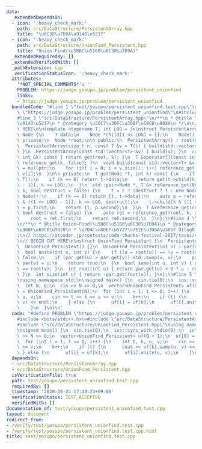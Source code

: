 ```yaml
---
data:
  _extendedDependsOn:
  - icon: ':heavy_check_mark:'
    path: src/DataStructure/PersistentArray.hpp
    title: "\u6C38\u7D9A\u914D\u5217"
  - icon: ':heavy_check_mark:'
    path: src/DataStructure/UnionFind_Persistent.hpp
    title: "Union-Find(\u5B8C\u5168\u6C38\u7D9A)"
  _extendedRequiredBy: []
  _extendedVerifiedWith: []
  _pathExtension: cpp
  _verificationStatusIcon: ':heavy_check_mark:'
  attributes:
    '*NOT_SPECIAL_COMMENTS*': ''
    PROBLEM: https://judge.yosupo.jp/problem/persistent_unionfind
    links:
    - https://judge.yosupo.jp/problem/persistent_unionfind
  bundledCode: "#line 1 \"test/yosupo/persistent_unionfind.test.cpp\"\n#define PROBLEM\
    \ \"https://judge.yosupo.jp/problem/persistent_unionfind\"\n#include <bits/stdc++.h>\n\
    #line 3 \"src/DataStructure/PersistentArray.hpp\"\n/**\n * @title \u6C38\u7D9A\
    \u914D\u5217\n * @category \u30C7\u30FC\u30BF\u69CB\u9020\n */\n\n// BEGIN CUT\
    \ HERE\n\ntemplate <typename T, int LOG = 3>\nstruct PersistentArray {\n  struct\
    \ Node {\n    T data;\n    Node *child[1 << LOG] = {};\n    Node() {}\n  };\n\n\
    \ private:\n  Node *root;\n\n public:\n  PersistentArray() : root(nullptr) {}\n\
    \  PersistentArray(size_t n, const T &v = T()) { build(std::vector<T>(n, v));\
    \ }\n  PersistentArray(const std::vector<T> &v) { build(v); }\n  const T get(const\
    \ int &k) const { return get(root, k); }\n  T &operator[](const int &k) { return\
    \ reference_get(k, false); }\n  void build(const std::vector<T> &v) {\n    root\
    \ = nullptr;\n    for (int i = 0; i < v.size(); i++) reference_get(i, true) =\
    \ v[i];\n  }\n\n private:\n  T get(Node *t, int k) const {\n    if (!t) return\
    \ T();\n    if (k == 0) return t->data;\n    return get(t->child[k & ((1 << LOG)\
    \ - 1)], k >> LOG);\n  }\n  std::pair<Node *, T &> reference_get(Node *t, int\
    \ k, bool destruct = false) {\n    t = t ? (destruct ? t : new Node(*t)) : new\
    \ Node();\n    if (k == 0) return {t, t->data};\n    auto p = reference_get(t->child[k\
    \ & ((1 << LOG) - 1)], k >> LOG, destruct);\n    t->child[k & ((1 << LOG) - 1)]\
    \ = p.first;\n    return {t, p.second};\n  }\n  T &reference_get(const int &k,\
    \ bool destruct = false) {\n    auto ret = reference_get(root, k, destruct);\n\
    \    root = ret.first;\n    return ret.second;\n  }\n};\n#line 4 \"src/DataStructure/UnionFind_Persistent.hpp\"\
    \n/**\n * @title Union-Find(\u5B8C\u5168\u6C38\u7D9A)\n * @category \u30C7\u30FC\
    \u30BF\u69CB\u9020\n * \u7D4C\u8DEF\u5727\u7E2E\u306A\u3057 O(logN)\n */\n// verify\u7528\
    :\n// https://atcoder.jp/contests/code-thanks-festival-2017/tasks/code_thanks_festival_2017_h\n\
    \n// BEGIN CUT HERE\n\nstruct UnionFind_Persistent {\n  PersistentArray<int> par;\n\
    \  UnionFind_Persistent() {}\n  UnionFind_Persistent(int n) : par(n, -1) {}\n\
    \  bool unite(int u, int v) {\n    if ((u = root(u)) == (v = root(v))) return\
    \ false;\n    if (par.get(u) > par.get(v)) std::swap(u, v);\n    par[u] += par.get(v),\
    \ par[v] = u;\n    return true;\n  }\n  bool same(int u, int v) { return root(u)\
    \ == root(v); }\n  int root(int u) { return par.get(u) < 0 ? u : root(par.get(u));\
    \ }\n  int size(int u) { return -par.get(root(u)); }\n};\n#line 5 \"test/yosupo/persistent_unionfind.test.cpp\"\
    \nusing namespace std;\n\nsigned main() {\n  cin.tie(0);\n  ios::sync_with_stdio(0);\n\
    \  int N, Q;\n  cin >> N >> Q;\n  vector<UnionFind_Persistent> uf(Q + 1);\n  uf[0]\
    \ = UnionFind_Persistent(N);\n  for (int i = 1; i <= Q; i++) {\n    int t, k,\
    \ u, v;\n    cin >> t >> k >> u >> v;\n    k++;\n    if (t) {\n      cout << uf[k].same(u,\
    \ v) << endl;\n    } else {\n      uf[i] = uf[k];\n      uf[i].unite(u, v);\n\
    \    }\n  }\n}\n"
  code: "#define PROBLEM \"https://judge.yosupo.jp/problem/persistent_unionfind\"\n\
    #include <bits/stdc++.h>\n#include \"src/DataStructure/PersistentArray.hpp\"\n\
    #include \"src/DataStructure/UnionFind_Persistent.hpp\"\nusing namespace std;\n\
    \nsigned main() {\n  cin.tie(0);\n  ios::sync_with_stdio(0);\n  int N, Q;\n  cin\
    \ >> N >> Q;\n  vector<UnionFind_Persistent> uf(Q + 1);\n  uf[0] = UnionFind_Persistent(N);\n\
    \  for (int i = 1; i <= Q; i++) {\n    int t, k, u, v;\n    cin >> t >> k >> u\
    \ >> v;\n    k++;\n    if (t) {\n      cout << uf[k].same(u, v) << endl;\n   \
    \ } else {\n      uf[i] = uf[k];\n      uf[i].unite(u, v);\n    }\n  }\n}\n"
  dependsOn:
  - src/DataStructure/PersistentArray.hpp
  - src/DataStructure/UnionFind_Persistent.hpp
  isVerificationFile: true
  path: test/yosupo/persistent_unionfind.test.cpp
  requiredBy: []
  timestamp: '2020-10-24 17:49:23+09:00'
  verificationStatus: TEST_ACCEPTED
  verifiedWith: []
documentation_of: test/yosupo/persistent_unionfind.test.cpp
layout: document
redirect_from:
- /verify/test/yosupo/persistent_unionfind.test.cpp
- /verify/test/yosupo/persistent_unionfind.test.cpp.html
title: test/yosupo/persistent_unionfind.test.cpp
---
```

